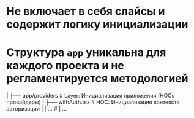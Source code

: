# Не включает в себя слайсы и содержит логику инициализации

# Структура `app` уникальна для каждого проекта и не регламентируется методологией

|
├── app/providers # Layer: Инициализация приложения (HOCs провайдеры)
| ├── withAuth.tsx # HOC: Инициализация контекста авторизации
| | ... #
| ...
